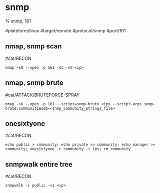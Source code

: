 # snmp

% snmp, 161

#plateform/linux  #target/remote  #protocol/snmp #port/161

## nmap, snmp scan
#cat/RECON
```
nmap -sU --open -p 161 -sC -sV <ip>
```

## nmap, snmp brute
#cat/ATTACK/BRUTEFORCE-SPRAY 
```
nmap -sU --open -p 161 --script=snmp-brute <ip> --script-args snmp-brute.communitiesdb=<snmp_community_strings_file>
```

## onesixtyone
#cat/RECON 
```
echo public > community; echo private >> community; echo manager >> community; onesixtyone -c community -i ips; rm community
```

## snmpwalk entire tree
#cat/RECON 
```
snmpwalk -c public -v1 <ip>
```

